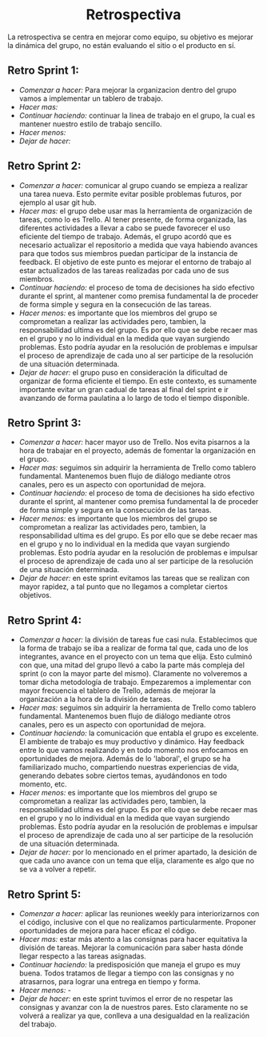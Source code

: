 <h1 align="center">Retrospectiva</h1>

La retrospectiva se centra en mejorar como equipo, su objetivo es mejorar la dinámica del grupo, no están evaluando el sitio o el producto en sí.

## Retro Sprint 1:
<ul>
    <li><em>Comenzar a hacer:</em> Para mejorar la organizacion dentro del grupo vamos a implementar un tablero de trabajo.
    <li><em>Hacer mas:</em>
    <li><em>Continuar haciendo:</em> continuar la linea de trabajo en el grupo, la cual es mantener nuestro estilo de trabajo sencillo.
    <li><em>Hacer menos:</em> 
    <li><em>Dejar de hacer:</em>
</ul>



## Retro Sprint 2:
<ul>
    <li><em>Comenzar a hacer:</em> comunicar al grupo cuando se empieza a realizar una tarea nueva. Esto permite evitar posible problemas futuros, por ejemplo al usar git hub.
    <li><em>Hacer mas:</em> el grupo debe usar mas la herramienta de organización de tareas, como lo es Trello. Al tener presente, de forma organizada, las diferentes actividades a llevar a cabo se puede favorecer el uso eficiente del tiempo de trabajo.
    Además, el grupo acordó que es necesario actualizar el repositorio a medida que vaya habiendo avances para que todos sus miembros puedan participar de la instancia de feedback. El objetivo de este punto es mejorar el entorno de trabajo al estar actualizados de las tareas realizadas por cada uno de sus miembros. 
    <li><em>Continuar haciendo:</em> el proceso de toma de decisiones ha sido efectivo durante el sprint, al mantener como premisa fundamental la de proceder de forma simple y segura en la consecución de las tareas.
    <li><em>Hacer menos:</em> es importante que los miembros del grupo se comprometan a realizar las actividades pero, tambien, la responsabilidad ultima es del grupo. Es por ello que se debe recaer mas en el grupo y no lo individual en la medida que vayan surgiendo problemas. Esto podría ayudar en la resolución de problemas e impulsar el proceso de aprendizaje de cada uno al ser participe de la resolución de una situación determinada.  
    <li><em>Dejar de hacer:</em> el grupo puso en consideración la dificultad de organizar de forma eficiente el tiempo. En este contexto, es sumamente importante evitar un gran cadual de tareas al final del sprint e ir avanzando de forma paulatina a lo largo de todo el tiempo disponible.
</ul>



## Retro Sprint 3:
<ul>
    <li><em>Comenzar a hacer:</em> hacer mayor uso de Trello. Nos evita pisarnos a la hora de trabajar en el proyecto, además de fomentar la organización en el grupo.
    <li><em>Hacer mas:</em> seguimos sin adquirir la herramienta de Trello como tablero fundamental. Mantenemos buen flujo de diálogo mediante otros canales, pero es un aspecto con oportunidad de mejora.
    <li><em>Continuar haciendo:</em> el proceso de toma de decisiones ha sido efectivo durante el sprint, al mantener como premisa fundamental la de proceder de forma simple y segura en la consecución de las tareas.
    <li><em>Hacer menos:</em> es importante que los miembros del grupo se comprometan a realizar las actividades pero, tambien, la responsabilidad ultima es del grupo. Es por ello que se debe recaer mas en el grupo y no lo individual en la medida que vayan surgiendo problemas. Esto podría ayudar en la resolución de problemas e impulsar el proceso de aprendizaje de cada uno al ser participe de la resolución de una situación determinada.  
    <li><em>Dejar de hacer:</em> en este sprint evitamos las tareas que se realizan con mayor rapidez, a tal punto que no llegamos a completar ciertos objetivos.
</ul>



## Retro Sprint 4:
<ul>
    <li><em>Comenzar a hacer:</em> la división de tareas fue casi nula. Establecimos que la forma de trabajo se iba a realizar de forma tal que, cada uno de los integrantes, avance en el proyecto con un tema que elija. Esto culminó con que, una mitad del grupo llevó a cabo la parte más compleja del sprint (o con la mayor parte del mismo). Claramente no volveremos a tomar dicha metodología de trabajo. Empezaremos a implementar con mayor frecuencia el tablero de Trello, además de mejorar la organización a la hora de la división de tareas.
    <li><em>Hacer mas:</em> seguimos sin adquirir la herramienta de Trello como tablero fundamental. Mantenemos buen flujo de diálogo mediante otros canales, pero es un aspecto con oportunidad de mejora.
    <li><em>Continuar haciendo:</em> la comunicación que entabla el grupo es excelente. El ambiente de trabajo es muy productivo y dinámico. Hay feedback entre lo que vamos realizando y en todo momento nos enfocamos en oportunidades de mejora. Además de lo 'laboral', el grupo se ha familiarizado mucho, compartiendo nuestras experiencias de vida, generando debates sobre ciertos temas, ayudándonos en todo momento, etc.
    <li><em>Hacer menos:</em> es importante que los miembros del grupo se comprometan a realizar las actividades pero, tambien, la responsabilidad ultima es del grupo. Es por ello que se debe recaer mas en el grupo y no lo individual en la medida que vayan surgiendo problemas. Esto podría ayudar en la resolución de problemas e impulsar el proceso de aprendizaje de cada uno al ser participe de la resolución de una situación determinada.  
    <li><em>Dejar de hacer:</em> por lo mencionado en el primer apartado, la desición de que cada uno avance con un tema que elija, claramente es algo que no se va a volver a repetir.
</ul>



## Retro Sprint 5:
<ul>
    <li><em>Comenzar a hacer:</em> aplicar las reuniones weekly para interiorizarnos con el código, inclusive con el que no realizamos particularmente. Proponer oportunidades de mejora para hacer eficaz el código.
    <li><em>Hacer mas:</em> estar más atento a las consignas para hacer equitativa la división de tareas. Mejorar la comunicación para saber hasta dónde llegar respecto a las tareas asignadas.
    <li><em>Continuar haciendo:</em> la predisposición que maneja el grupo es muy buena. Todos tratamos de llegar a tiempo con las consignas y no atrasarnos, para lograr una entrega en tiempo y forma.
    <li><em>Hacer menos:</em> - 
    <li><em>Dejar de hacer:</em> en este sprint tuvimos el error de no respetar las consignas y avanzar con la de nuestros pares. Esto claramente no se volverá a realizar ya que, conlleva a una desigualdad en la realización del trabajo. 
</ul>